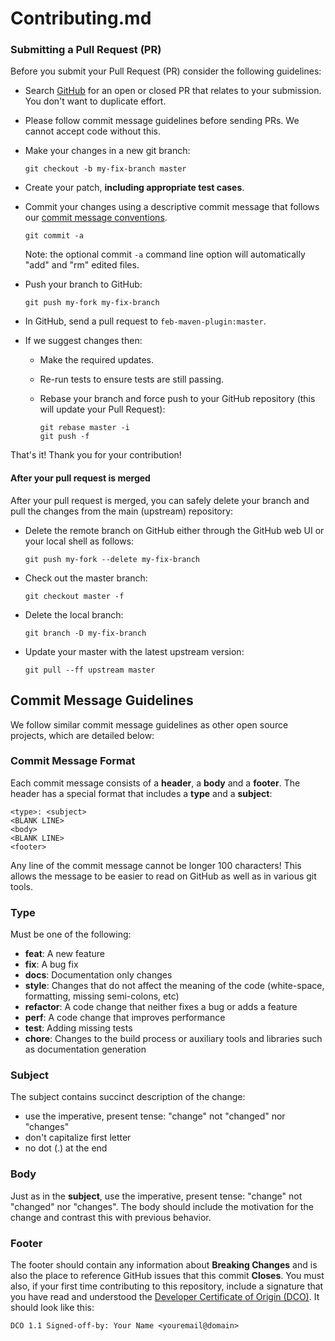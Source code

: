 # Contributing.md


### <a name="submit-pr"></a> Submitting a Pull Request (PR)
Before you submit your Pull Request (PR) consider the following guidelines:

* Search [GitHub](https://github.com/bluepack/feb-maven-plugin/pulls) for an open or closed PR
  that relates to your submission. You don't want to duplicate effort.
* Please follow commit message guidelines before sending PRs.
  We cannot accept code without this.
* Make your changes in a new git branch:

     ```shell
     git checkout -b my-fix-branch master
     ```

* Create your patch, **including appropriate test cases**.
* Commit your changes using a descriptive commit message that follows our
  [commit message conventions](#commit). 

     ```shell
     git commit -a
     ```
  Note: the optional commit `-a` command line option will automatically "add" and "rm" edited files.

* Push your branch to GitHub:

    ```shell
    git push my-fork my-fix-branch
    ```

* In GitHub, send a pull request to `feb-maven-plugin:master`.
* If we suggest changes then:
  * Make the required updates.
  * Re-run tests to ensure tests are still passing.
  * Rebase your branch and force push to your GitHub repository (this will update your Pull
    Request):

    ```shell
    git rebase master -i
    git push -f
    ```

That's it! Thank you for your contribution!

#### After your pull request is merged

After your pull request is merged, you can safely delete your branch and pull the changes
from the main (upstream) repository:

* Delete the remote branch on GitHub either through the GitHub web UI or your local shell as
    follows:

    ```shell
    git push my-fork --delete my-fix-branch
    ```

* Check out the master branch:

    ```shell
    git checkout master -f
    ```

* Delete the local branch:

    ```shell
    git branch -D my-fix-branch
    ```

* Update your master with the latest upstream version:

    ```shell
    git pull --ff upstream master
    ```

## <a name="commit"></a> Commit Message Guidelines

We follow similar commit message guidelines as other open source projects, which are detailed below:

### Commit Message Format
Each commit message consists of a **header**, a **body** and a **footer**.  The header has a special
format that includes a **type** and a **subject**:

```
<type>: <subject>
<BLANK LINE>
<body>
<BLANK LINE>
<footer>
```

Any line of the commit message cannot be longer 100 characters! This allows the message to be easier
to read on GitHub as well as in various git tools.

### Type
Must be one of the following:

* **feat**: A new feature
* **fix**: A bug fix
* **docs**: Documentation only changes
* **style**: Changes that do not affect the meaning of the code (white-space, formatting, missing
  semi-colons, etc)
* **refactor**: A code change that neither fixes a bug or adds a feature
* **perf**: A code change that improves performance
* **test**: Adding missing tests
* **chore**: Changes to the build process or auxiliary tools and libraries such as documentation
  generation

### Subject
The subject contains succinct description of the change:

* use the imperative, present tense: "change" not "changed" nor "changes"
* don't capitalize first letter
* no dot (.) at the end

### Body
Just as in the **subject**, use the imperative, present tense: "change" not "changed" nor "changes".
The body should include the motivation for the change and contrast this with previous behavior.

### Footer
The footer should contain any information about **Breaking Changes** and is also the place to
reference GitHub issues that this commit **Closes**. You must also, if your first time contributing 
to this repository, include a signature that you have read and understood the 
[Developer Certificate of Origin (DCO)](DCO.txt). It should look like this:

```
DCO 1.1 Signed-off-by: Your Name <youremail@domain>
```